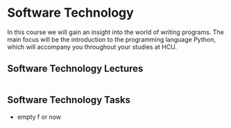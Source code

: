# Software Technology
In this course we will gain an insight into the world of writing programs. The main focus will be the introduction to the programming language Python, which will accompany you throughout your studies at HCU.

## Software Technology Lectures
```{tableofcontents}
```

## Software Technology Tasks
- empty f or now
